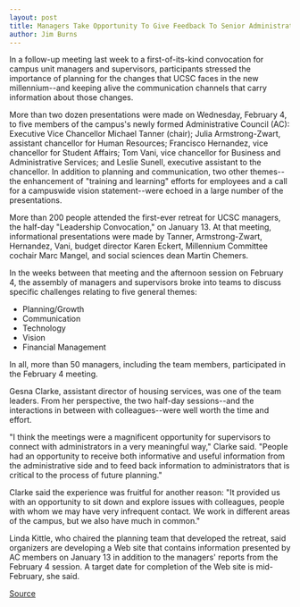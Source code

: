```yaml
---
layout: post
title: Managers Take Opportunity To Give Feedback To Senior Administrators
author: Jim Burns
---
```


In a follow-up meeting last week to a first-of-its-kind convocation for campus unit managers and supervisors, participants stressed the importance of planning for the changes that UCSC faces in the new millennium--and keeping alive the communication channels that carry information about those changes.

More than two dozen presentations were made on Wednesday,  February 4, to five members of  the campus's newly formed Administrative Council (AC): Executive Vice Chancellor Michael Tanner (chair); Julia Armstrong-Zwart, assistant chancellor for Human Resources; Francisco Hernandez, vice chancellor for Student Affairs; Tom Vani, vice chancellor for Business and Administrative Services; and Leslie Sunell, executive assistant to the chancellor. In addition to planning and communication, two other themes--the enhancement of "training and learning" efforts for employees and a call for a campuswide vision statement--were echoed in a large number of the presentations.

More than 200 people attended the first-ever retreat for UCSC managers, the half-day "Leadership Convocation," on January 13. At that meeting, informational presentations were made by Tanner, Armstrong-Zwart, Hernandez, Vani, budget director Karen Eckert, Millennium Committee cochair Marc Mangel, and social sciences dean Martin Chemers.

In the weeks between that meeting and the afternoon session on  February 4, the assembly of managers and supervisors broke into teams to  discuss specific challenges relating to five general themes:
* Planning/Growth
* Communication
* Technology
* Vision
* Financial Management

In all, more than 50 managers, including the team members, participated in the February 4 meeting.

Gesna Clarke, assistant director of housing services, was one of the team leaders. From her perspective, the two half-day sessions--and the interactions in between with colleagues--were well worth the time and effort.

"I think the meetings were a magnificent opportunity for supervisors to connect with administrators in a very meaningful way," Clarke said. "People had an opportunity to receive both informative and useful information from  the administrative side and to feed back information to administrators that is  critical to the process of future planning."

Clarke said the experience was fruitful for another reason: "It provided  us with an opportunity to sit down and explore issues with colleagues, people with whom we may have very infrequent contact. We work in different areas of the campus, but we also have much in common."

Linda Kittle, who chaired the planning team that developed the retreat, said organizers are developing a Web site that contains information presented by AC members on January 13 in addition to the managers' reports from the February 4 session. A target date for completion of the Web site is mid-February, she said.

[Source](http://www1.ucsc.edu/oncampus/currents/97-98/02-09/management.htm "Permalink to Leadership Convocation: 02-09-98")
